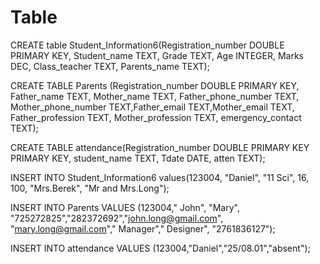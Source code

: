 # Table
CREATE table Student_Information6(Registration_number DOUBLE PRIMARY KEY, Student_name TEXT, Grade TEXT, Age INTEGER, Marks DEC, Class_teacher TEXT, Parents_name TEXT);

CREATE TABLE Parents (Registration_number DOUBLE PRIMARY KEY, Father_name TEXT, Mother_name TEXT, Father_phone_number TEXT, Mother_phone_number TEXT,Father_email TEXT,Mother_email TEXT, Father_profession TEXT, Mother_profession TEXT, emergency_contact TEXT);

CREATE TABLE attendance(Registration_number DOUBLE PRIMARY KEY PRIMARY KEY, student_name TEXT, Tdate DATE, atten TEXT);

INSERT INTO Student_Information6 values(123004, "Daniel", "11  Sci", 16, 100, "Mrs.Berek", "Mr and Mrs.Long");

INSERT INTO Parents VALUES (123004," John", "Mary", "725272825","282372692","john.long@gmail.com", "mary.long@gmail.com"," Manager"," Designer",  "2761836127");

INSERT INTO attendance VALUES (123004,"Daniel","25/08.01","absent");
